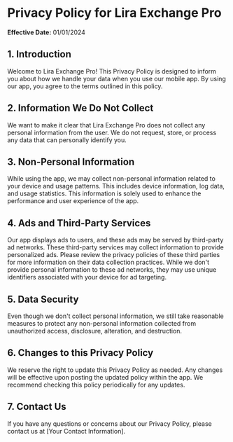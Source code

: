 # Privacy Policy for Lira Exchange Pro

**Effective Date:** 01/01/2024

## 1. Introduction

Welcome to Lira Exchange Pro! This Privacy Policy is designed to inform you about how we handle your data when you use our mobile app. By using our app, you agree to the terms outlined in this policy.

## 2. Information We Do Not Collect

We want to make it clear that Lira Exchange Pro does not collect any personal information from the user. We do not request, store, or process any data that can personally identify you.

## 3. Non-Personal Information

While using the app, we may collect non-personal information related to your device and usage patterns. This includes device information, log data, and usage statistics. This information is solely used to enhance the performance and user experience of the app.

## 4. Ads and Third-Party Services

Our app displays ads to users, and these ads may be served by third-party ad networks. These third-party services may collect information to provide personalized ads. Please review the privacy policies of these third parties for more information on their data collection practices. While we don't provide personal information to these ad networks, they may use unique identifiers associated with your device for ad targeting.

## 5. Data Security

Even though we don't collect personal information, we still take reasonable measures to protect any non-personal information collected from unauthorized access, disclosure, alteration, and destruction.

## 6. Changes to this Privacy Policy

We reserve the right to update this Privacy Policy as needed. Any changes will be effective upon posting the updated policy within the app. We recommend checking this policy periodically for any updates.

## 7. Contact Us

If you have any questions or concerns about our Privacy Policy, please contact us at [Your Contact Information].
